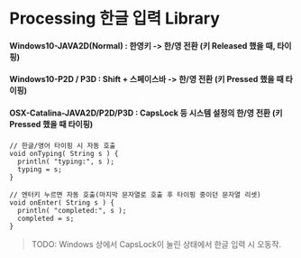 # Processing 한글 입력 Library 


#### Windows10-JAVA2D(Normal) : 한영키 -> 한/영 전환 (키 Released 했을 때, 타이핑)  

#### Windows10-P2D / P3D : Shift + 스페이스바 -> 한/영 전환 (키 Pressed 했을 때 타이핑)

#### OSX-Catalina-JAVA2D/P2D/P3D : CapsLock 등 시스템 설정의 한/영 전환 (키 Pressed 했을 때 타이핑) 





```
// 한글/영어 타이핑 시 자동 호출  
void onTyping( String s ) {
  println( "typing:", s ); 
  typing = s;
}
```
```
// 엔터키 누르면 자동 호출(마지막 문자열로 호출 후 타이핑 중이던 문자열 리셋)  
void onEnter( String s ) {
  println( "completed:", s ); 
  completed = s;
}
```
 
 
> TODO: Windows 상에서 CapsLock이 눌린 상태에서 한글 입력 시 오동작.
